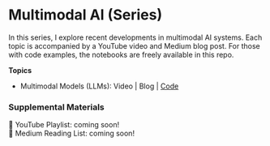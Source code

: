 # Multimodal AI (Series)

In this series, I explore recent developments in multimodal AI systems. Each topic is accompanied by a YouTube video and Medium blog post. For those with code examples, the notebooks are freely available in this repo.

**Topics**
- Multimodal Models (LLMs): Video | Blog | [Code](https://github.com/ShawhinT/YouTube-Blog/tree/main/multimodal-ai/1-mm-llms)

### Supplemental Materials

🎥 YouTube Playlist: coming soon! <br>
📰 Medium Reading List: coming soon!
<br><br>
